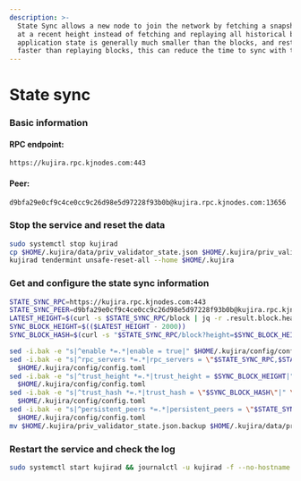 ```yaml
---
description: >-
  State Sync allows a new node to join the network by fetching a snapshot of the application state 
  at a recent height instead of fetching and replaying all historical blocks. Since the 
  application state is generally much smaller than the blocks, and restoring it is much 
  faster than replaying blocks, this can reduce the time to sync with the network from days to minutes.
---
```


# State sync

### Basic information

#### RPC endpoint:

```bash
https://kujira.rpc.kjnodes.com:443
```

#### Peer:

```bash
d9bfa29e0cf9c4ce0cc9c26d98e5d97228f93b0b@kujira.rpc.kjnodes.com:13656
```

### Stop the service and reset the data

```bash
sudo systemctl stop kujirad
cp $HOME/.kujira/data/priv_validator_state.json $HOME/.kujira/priv_validator_state.json.backup
kujirad tendermint unsafe-reset-all --home $HOME/.kujira
```

### Get and configure the state sync information

```bash
STATE_SYNC_RPC=https://kujira.rpc.kjnodes.com:443
STATE_SYNC_PEER=d9bfa29e0cf9c4ce0cc9c26d98e5d97228f93b0b@kujira.rpc.kjnodes.com:13656
LATEST_HEIGHT=$(curl -s $STATE_SYNC_RPC/block | jq -r .result.block.header.height)
SYNC_BLOCK_HEIGHT=$(($LATEST_HEIGHT - 2000))
SYNC_BLOCK_HASH=$(curl -s "$STATE_SYNC_RPC/block?height=$SYNC_BLOCK_HEIGHT" | jq -r .result.block_id.hash)

sed -i.bak -e "s|^enable *=.*|enable = true|" $HOME/.kujira/config/config.toml
sed -i.bak -e "s|^rpc_servers *=.*|rpc_servers = \"$STATE_SYNC_RPC,$STATE_SYNC_RPC\"|" \
  $HOME/.kujira/config/config.toml
sed -i.bak -e "s|^trust_height *=.*|trust_height = $SYNC_BLOCK_HEIGHT|" \
  $HOME/.kujira/config/config.toml
sed -i.bak -e "s|^trust_hash *=.*|trust_hash = \"$SYNC_BLOCK_HASH\"|" \
  $HOME/.kujira/config/config.toml
sed -i.bak -e "s|^persistent_peers *=.*|persistent_peers = \"$STATE_SYNC_PEER\"|" \
  $HOME/.kujira/config/config.toml
mv $HOME/.kujira/priv_validator_state.json.backup $HOME/.kujira/data/priv_validator_state.json
```

### Restart the service and check the log

```bash
sudo systemctl start kujirad && journalctl -u kujirad -f --no-hostname -o cat
```

